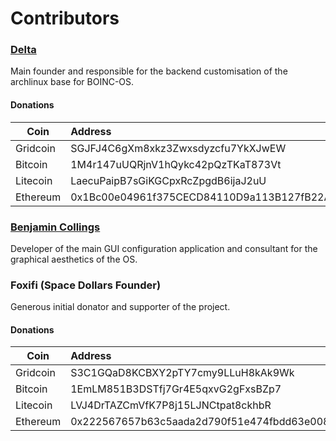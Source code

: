 # Contributors

### [Delta](https://github.com/delta1512)

Main founder and responsible for the backend customisation of the archlinux base for BOINC-OS.
#### Donations

|Coin        |Address                                   |
|------------|:-----------------------------------------|
|Gridcoin    |SGJFJ4C6gXm8xkz3Zwxsdyzcfu7YkXJwEW        |
|Bitcoin     |1M4r147uUQRjnV1hQykc42pQzTKaT873Vt        |
|Litecoin    |LaecuPaipB7sGiKGCpxRcZpgdB6ijaJ2uU        |
|Ethereum    |0x1Bc00e04961f375CECD84110D9a113B127fB22AA|

### [Benjamin Collings](https://github.com/Aurailus)

Developer of the main GUI configuration application and consultant for the graphical aesthetics of the OS.

### Foxifi (Space Dollars Founder)

Generous initial donator and supporter of the project.
#### Donations

|Coin        |Address                                   |
|------------|:-----------------------------------------|
|Gridcoin    |S3C1GQaD8KCBXY2pTY7cmy9LLuH8kAk9Wk        |
|Bitcoin     |1EmLM851B3DSTfj7Gr4E5qxvG2gFxsBZp7        |
|Litecoin    |LVJ4DrTAZCmVfK7P8j15LJNCtpat8ckhbR        |
|Ethereum    |0x222567657b63c5aada2d790f51e474fbdd63e008|
